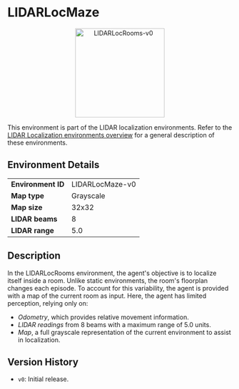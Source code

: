 # LIDARLocMaze

<p align="center"><img src="img/LIDARLocRooms-v0.gif" alt="LIDARLocRooms-v0" width="200px"/></p>

This environment is part of the LIDAR localization environments.
Refer to the [LIDAR Localization environments overview](LIDARLocalization.md) for a general description of these environments.

## Environment Details

|                           |               |
|---------------------------|-----------------|
| **Environment ID**        | LIDARLocMaze-v0 |
| **Map type**              | Grayscale       |
| **Map size**              | 32x32           |
| **LIDAR beams**           | 8               |
| **LIDAR range**           | 5.0             |

## Description

In the LIDARLocRooms environment, the agent's objective is to localize itself inside a room.
Unlike static environments, the room's floorplan changes each episode. To account for this variability, the agent is provided with a map of the current room as input. Here, the agent has limited perception, relying only on:
- *Odometry*, which provides relative movement information.
- *LIDAR readings* from 8 beams with a maximum range of 5.0 units.
- *Map*, a full grayscale representation of the current environment to assist in localization.

## Version History

- `v0`: Initial release.
